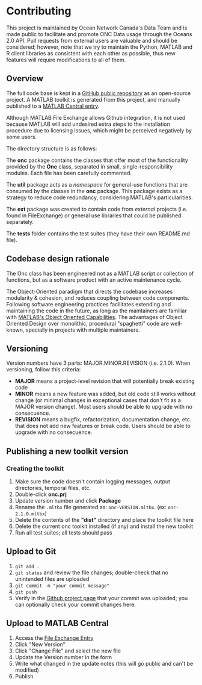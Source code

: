 # Contributing

This project is maintained by Ocean Network Canada's Data Team and is made public to facilitate and promote ONC Data usage through the Oceans 2.0 API. Pull requests from external users are valuable and should be considered; however, note that we try to maintain the Python, MATLAB and R client libraries as consistent with each other as possible, thus new features will require modifications to all of them.


## Overview

The full code base is kept in a [GitHub public repository](https://github.com/OceanNetworksCanada/api-matlab-client) as an open-source project. A MATLAB toolkit is generated from this project, and manually published to a [MATLAB Central entry](https://www.mathworks.com/matlabcentral/fileexchange/74008-ocean-networks-canada-api-client).

Although MATLAB File Exchange allows Github integration, it is not used because MATLAB will add undesired extra steps to the installation procedure due to licensing issues, which might be perceived negatively by some users.

The directory structure is as follows:

The **onc** package contains the classes that offer most of the functionality provided by the **Onc**
class, separated in small, single-responsibility modules. Each file has been carefully commented.

The **util** package acts as a *namespace* for general-use functions that are consumed
by the classes in the **onc** package. This package exists as a strategy to reduce code
redundancy, considering MATLAB's particularities.

The **ext** package was created to contain code from *external* projects (i.e. found in FileExchange) or general use libraries that could be published separately.

The **tests** folder contains the test suites (they have their own README.md file).


## Codebase design rationale

The Onc class has been engineered not as a MATLAB script or collection of functions, but as
a software product with an active maintenance cycle.

The Object-Oriented paradigm that directs the codebase increases modularity & cohesion, and reduces coupling between code components. Following software engineering practices facilitates extending and maintaining the code in the future, as long as the maintainers are familiar with [MATLAB's Object Oriented Capabilities](https://www.mathworks.com/discovery/object-oriented-programming.html). The advantages of Object Oriented Design over monolithic, procedural "spaghetti" code are well-known, specially in projects with multiple maintainers.


## Versioning

Version numbers have 3 parts: MAJOR.MINOR.REVISION (i.e. 2.1.0). When versioning, follow this criteria:

- **MAJOR** means a project-level revision that will potentially break existing code
- **MINOR** means a new feature was added, but old code still works without change (or minimal changes in exceptional cases that don't fit as a MAJOR version change). Most users should be able to upgrade with no consecuence.
- **REVISION** means a bugfix, refactorization, documentation change, etc. that does not add new features or break code. Users should be able to upgrade with no consecuence.


## Publishing a new toolkit version

### Creating the toolkit

1. Make sure the code doesn't contain logging messages, output directories, temporal files, etc.
2. Double-click **onc.prj**
3. Update version number and click **Package**
3. Rename the `.mltbx` file generated as: `onc-VERSION.mltbx`. (ex: `onc-2.1.0.mltbx`)
4. Delete the contents of the **"dist"** directory and place the toolkit file here
5. Delete the current onc toolkit installed (if any) and install the new toolkit
6. Run all test suites; all tests should pass

## Upload to Git

1. `git add .`
2. `git status` and review the file changes; double-check that no unintended files are uploaded
3. `git commit -m "your commit message"`
4. `git push`
5. Verify in the [Github project page](https://github.com/OceanNetworksCanada/api-matlab-client) that your commit was uploaded; you can optionally check your commit changes here.

## Upload to MATLAB Central

1. Access the [File Exchange Entry](https://www.mathworks.com/matlabcentral/fileexchange/74008-ocean-networks-canada-api-client)
2. Click "New Version"
3. Click "Change File" and select the new file
4. Update the Version number in the form
5. Write what changed in the update notes (this will go public and can't be modified)
6. Publish